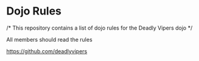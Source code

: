 Dojo Rules
==========

/* This repository contains a list of dojo rules for the Deadly Vipers dojo */

All members should read the rules

https://github.com/deadlyvipers
